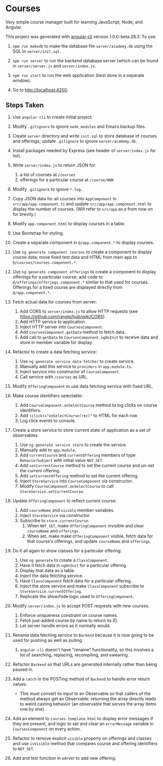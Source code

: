 # Courses

Very simple course manager built for learning JavaScript, Node, and Angular.

This project was generated with
[angular-cli](https://github.com/angular/angular-cli) version
1.0.0-beta.28.3.  To use:

1.  `npm run makedb` to make the database file `server/academy.db`
    using the SQL in `server/init.sql`.

1.  `npm run server` to run the backend database server (which can
    be found in `server/server.js` and `server/index.js`.

1.  `npm run start` to run the web application (best done in a
    separate window).

1.  Go to <http://localhost:4200>.

## Steps Taken

1.  Use `angular-cli` to create initial project.

1.  Modify `.gitignore` to ignore `node_modules` and Emacs backup
    files.

1.  Create `server` directory and write `init.sql` to store database
    of courses and offerings; update `.gitignore` to ignore
    `server/academy.db`.

1.  Install packages needed by Express (see header of
    `server/index.js` for list).

1.  Write `server/index.js` to return JSON for:
    1.  a list of courses at `/courses`
    1.  offerings for a particular course at `/course/NNN`

1.  Modify `.gitignore` to ignore `*.log`.

1.  Copy JSON data for all courses into `AppComponent` in
    `src/app/app.component.ts` and update `src/app/app.component.html`
    to display the number of courses.  (Will refer to `src/app` as `@`
    from now on for brevity.)

1.  Modify `app.component.html` to display courses in a table.

1.  Use Bootstrap for styling.

1.  Create a separate component in `@/app.component.*` to display
    courses.

1.  Use `ng generate component courses` to create a component to
    display course data; move fixed test data and HTML from main app
    to `@/courses/courses.component.*`.

1.  Use `ng generate component offerings` to create a component to
    display offerings for a particular course; add code to
    `@/offerings/offerings.component.*` similar to that used for
    courses.  Offerings for a fixed course are displayed directly
    from `@/app.component.*`.

1.  Fetch actual data for courses from server:
    1.  Add CORS to `server/index.js` to allow HTTP requests
        (see <https://github.com/rangle/hub/wiki/CORS>).
    1.  Add HTTP service to application.
    1.  Inject HTTP server into `CoursesComponent`.
    1.  Add `CoursesComponent.getData` method to fetch data.
    1.  Add call to `getData` to `CoursesComponent.ngOnInit`
        to receive data and store in member variable for display.

1.  Refactor to create a data fetching service:
    1.  Use `ng generate service data-fetcher` to create service.
    1.  Manually add this service to `providers` in `app.module.ts`.
    1.  Inject service into constructor of `CourseComponent`.
    1.  Call service with `/courses` as URL.

1.  Modify `OfferingComponent` to use data fetching service with fixed
    URL.

1.  Make course identifiers selectable:
    1.  Add `CourseComponent.onSelectCourse` method to log clicks on
        course identifiers.
    1.  Add `(click)="onSelectCourse(rec)"` to HTML for each row.
    1.  Log click events to console.

1.  Create a store service to store current state of application as a
    set of observables.
    1.  Use `ng generate service store` to create the service.
    1.  Manually add to `app.module`.
    1.  Add `currentCourse` and `currentOffering` members of type
        `BehaviorSubject` with initial value `NOT_SET`.
    1.  Add `setCurrentCourse` method to set the current course
        and un-set the current offering.
    1.  Add `setCurrentOffering` method to set the current offering.
    1.  Inject `StoreService` into `CourseComponent` via constructor.
    1.  Modify `CourseComponent.onSelectCourse` to call
        `StoreService.setCurrentCourse`.

1.  Update `OfferingComponent` to reflect current course:
    1.  Add `courseName` and `visible` member variables.
    1.  Inject `StoreService` via constructor.
    1.  Subscribe to `store.currentCourse`:
        1.  When `NOT_SET`, make `OfferingComponent` invisible and
            clear `courseName` and `offerings`.
        1.  When set, make make `OfferingComponent` visible, fetch
            data for that course's offerings, and update `courseName`
            and `offerings`.

1.  Do it all again to show classes for a particular offering:
    1.  Use `ng generate` to create a `ClassComponent`.
    1.  Have it fetch data in `ngOnInit` for a particular offering.
    1.  Display that data as a table.
    1.  Inject the data fetching service.
    1.  Have `ClassComponent` fetch data for a particular offering.
    1.  Inject the store service and make `ClassComponent` subscribe
        to `StoreService.currentOffering`.
    1.  Replicate the show/hide logic used in `OfferingComponent`.

1.  Modify `server/index.js` to accept POST requests with new courses.
    1.  Enforce uniqueness constraint on course names.
    1.  Fetch just-added course by name to return its ID.
    1.  Let server handle errors as it normally would.

1.  Rename data fetching service to `Backend` because it is now going
    to be used for pushing as well as pulling.
    1.  `angular-cli` doesn't have "rename" functionality, so this
        involves a lot of searching, replacing, recompiling, and
	swearing.

1.  Refactor `Backend` so that URLs are generated internally rather
    than being passed in.

1.  Add a `catch` in the POSTing method of `Backend` to handle error
    return values.
    *   This must convert its input to an Observable so that callers
        of the method always get an Observable: returning the array
	directly leads to weird casting behavior (an observable that
	serves the array items one by one).

1.  Add an element to `courses.template.html` to display error messages
    if they are present, and logic to set and clear an `errorMessage`
    variable in `CoursesComponent` on every action.

1.  Refactor to remove explicit `visible` property on offerings and
    classes and use `isVisible` method that compares course and
    offering identifiers to `NOT_SET`.

1.  Add and test function in server to add new offering.
